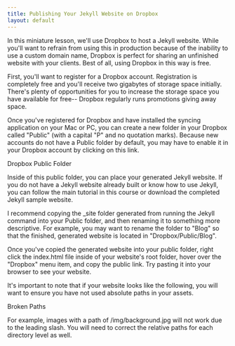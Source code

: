 ```yaml
---
title: Publishing Your Jekyll Website on Dropbox
layout: default
---
```



In this miniature lesson, we'll use Dropbox to host a Jekyll website. While you'll want to refrain from using this in production because of the inability to use a custom domain name, Dropbox is perfect for sharing an unfinished website with your clients. Best of all, using Dropbox in this way is free.

First, you'll want to register for a Dropbox account. Registration is completely free and you'll receive two gigabytes of storage space initially. There's plenty of opportunities for you to increase the storage space you have available for free-- Dropbox regularly runs promotions giving away space.

Once you've registered for Dropbox and have installed the syncing application on your Mac or PC, you can create a new folder in your Dropbox called "Public" (with a capital "P" and no quotation marks). Because new accounts do not have a Public folder by default, you may have to enable it in your Dropbox account by clicking on this link.

Dropbox Public Folder

Inside of this public folder, you can place your generated Jekyll website. If you do not have a Jekyll website already built or know how to use Jekyll, you can follow the main tutorial in this course or download the completed Jekyll sample website.

I recommend copying the _site folder generated from running the Jekyll command into your Public folder, and then renaming it to something more descriptive. For example, you may want to rename the folder to "Blog" so that the finished, generated website is located in "Dropbox/Public/Blog".

Once you've copied the generated website into your public folder, right click the index.html file inside of your website's root folder, hover over the "Dropbox" menu item, and copy the public link. Try pasting it into your browser to see your website.

It's important to note that if your website looks like the following, you will want to ensure you have not used absolute paths in your assets.

Broken Paths

For example, images with a path of /img/background.jpg will not work due to the leading slash. You will need to correct the relative paths for each directory level as well.